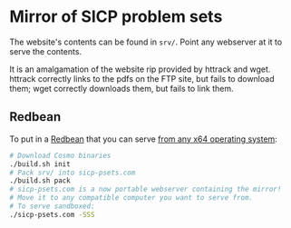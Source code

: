 # Mirror of SICP problem sets

The website's contents can be found in `srv/`. Point any webserver at it to
serve the contents.

It is an amalgamation of the website rip provided by httrack and wget. httrack
correctly links to the pdfs on the FTP site, but fails to download them; wget
correctly downloads them, but fails to link them.

## Redbean
To put in a [Redbean](https://redbean.dev/) that you can serve [from any x64 
operating system](https://justine.lol/ape.html):
``` sh
# Download Cosmo binaries
./build.sh init
# Pack srv/ into sicp-psets.com
./build.sh pack
# sicp-psets.com is a now portable webserver containing the mirror!
# Move it to any compatible computer you want to serve from.
# To serve sandboxed:
./sicp-psets.com -SSS
```
